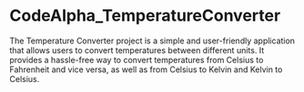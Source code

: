 # CodeAlpha_TemperatureConverter
The Temperature Converter project is a simple and user-friendly application that allows users to convert temperatures between different units. It provides a hassle-free way to convert temperatures from Celsius to Fahrenheit and vice versa, as well as from Celsius to Kelvin and Kelvin to Celsius.
